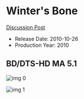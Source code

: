 # Winter's Bone

[Discussion Post](https://www.avsforum.com/threads/bass-eq-for-filtered-movies.2995212/post-59720240)

* Release Date: 2010-10-26
* Production Year: 2010

## BD/DTS-HD MA 5.1

![img 0](https://i.imgur.com/WqMWgAw.jpg)

![img 1](https://i.imgur.com/bQL7qUq.png)

